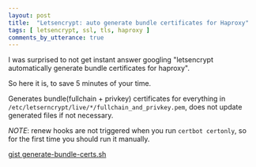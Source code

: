 ```yaml
---
layout: post
title:  "Letsencrypt: auto generate bundle certificates for Haproxy"
tags: [ letsencrypt, ssl, tls, haproxy ]
comments_by_utterance: true
---
```


I was surprised to not get instant answer googling "letsencrypt automatically generate bundle certificates for haproxy".

So here it is, to save 5 minutes of your time.

Generates bundle(fullchain + privkey) certificates for everything in `/etc/letserncrypt/live/*/fullchain_and_privkey.pem`, does not update generated files if not necessary.

*NOTE*: renew hooks are not triggered when you run `certbot certonly`, so for the first time you should run it manually.

<script src="https://gist.github.com/selivan/a65b2c8dfe1a2563b50d822727fa7d0f.js"></script>

<noscript><a href="https://gist.github.com/selivan/a65b2c8dfe1a2563b50d822727fa7d0f">gist generate-bundle-certs.sh </a></noscript>

